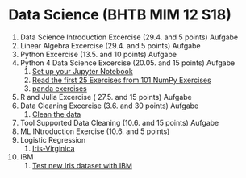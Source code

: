 # Data Science (BHTB MIM 12 S18)

1. Data Science Introduction Excercise (29.4. and 5 points) Aufgabe
2. Linear Algebra Excercise (29.4. and 5 points) Aufgabe
3. Python Excercise (13.5. and 10 points) Aufgabe
4. Python 4 Data Science Excercise (20.05. and 15 points) Aufgabe
    1. [Set up your Jupyter Notebook](jupiter_notebook/exercise_4/exercise_4_1.ipynb)
    2. [Read the first 25 Exercises from 101 NumPy Exercises](jupiter_notebook/exercise_4/exercise_4_2.ipynb)
    3. [panda exercises](jupiter_notebook/exercise_4/exercise_4_3.ipynb)
5. R and Julia Excercise ( 27.5. and 15 points) Aufgabe
6. Data Cleaning Excercise (3.6. and 30 points) Aufgabe
    1. [Clean the data](jupiter_notebook/exercise_6/exercice_6_1.ipynb)
7. Tool Supported Data Cleaning (10.6. and 15 points) Aufgabe
8. ML INtroduction Exercise (10.6. and 5 points)
9. Logistic Regression
    1. [Iris-Virginica](jupiter_notebook/exercise_9/exercise_9.ipynb)
10. IBM
    1. [Test new Iris dataset with IBM](jupiter_notebook/exercise_10/exercise_10.ipynb)


